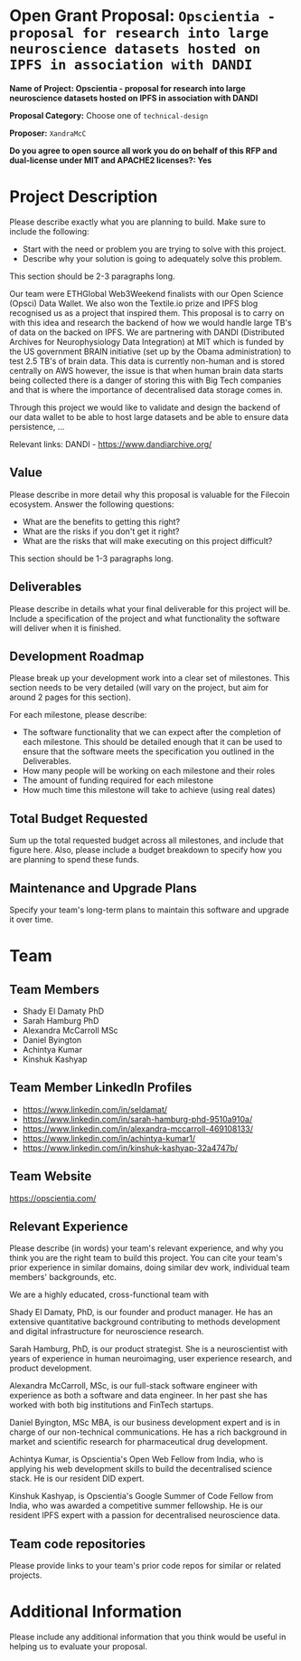
# Open Grant Proposal: `Opscientia - proposal for research into large neuroscience datasets hosted on IPFS in association with DANDI`

**Name of Project: Opscientia - proposal for research into large neuroscience datasets hosted on IPFS in association with DANDI**

**Proposal Category:** Choose one of `technical-design`

**Proposer:** `XandraMcC`

**Do you agree to open source all work you do on behalf of this RFP and dual-license under MIT and APACHE2 licenses?: Yes**

# Project Description

Please describe exactly what you are planning to build. Make sure to include the following:
- Start with the need or problem you are trying to solve with this project.
- Describe why your solution is going to adequately solve this problem.

This section should be 2-3 paragraphs long.

Our team were ETHGlobal Web3Weekend finalists with our Open Science (Opsci) Data Wallet. We also won the Textile.io prize and IPFS blog recognised us as a project that inspired them. This proposal is to carry on with this idea and research the backend of how we would handle large TB's of data on the backed on IPFS. We are partnering with DANDI (Distributed Archives for Neurophysiology Data Integration) at MIT which is funded by the US government BRAIN initiative (set up by the Obama administration) to test 2.5 TB's of brain data. This data is currently non-human and is stored centrally on AWS however, the issue is that when human brain data starts being collected there is a danger of storing this with Big Tech companies and that is where the importance of decentralised data storage comes in.

Through this project we would like to validate and design the backend of our data wallet to be able to host large datasets and be able to ensure data persistence, ...

Relevant links:
DANDI - https://www.dandiarchive.org/

## Value

Please describe in more detail why this proposal is valuable for the Filecoin ecosystem. Answer the following questions:
- What are the benefits to getting this right?
- What are the risks if you don't get it right?
- What are the risks that will make executing on this project difficult?

This section should be 1-3 paragraphs long.

## Deliverables

Please describe in details what your final deliverable for this project will be. Include a specification of the project and what functionality the software will deliver when it is finished.

## Development Roadmap

Please break up your development work into a clear set of milestones. This section needs to be very detailed (will vary on the project, but aim for around 2 pages for this section).

For each milestone, please describe:
- The software functionality that we can expect after the completion of each milestone. This should be detailed enough that it can be used to ensure that the software meets the specification you outlined in the Deliverables.
- How many people will be working on each milestone and their roles
- The amount of funding required for each milestone
- How much time this milestone will take to achieve (using real dates)

## Total Budget Requested

Sum up the total requested budget across all milestones, and include that figure here. Also, please include a budget breakdown to specify how you are planning to spend these funds.

## Maintenance and Upgrade Plans

Specify your team's long-term plans to maintain this software and upgrade it over time.

# Team

## Team Members

- Shady El Damaty PhD
- Sarah Hamburg PhD
- Alexandra McCarroll MSc
- Daniel Byington
- Achintya Kumar
- Kinshuk Kashyap

## Team Member LinkedIn Profiles

- https://www.linkedin.com/in/seldamat/
- https://www.linkedin.com/in/sarah-hamburg-phd-9510a910a/
- https://www.linkedin.com/in/alexandra-mccarroll-469108133/
- https://www.linkedin.com/in/achintya-kumar1/
- https://www.linkedin.com/in/kinshuk-kashyap-32a4747b/

## Team Website

https://opscientia.com/

## Relevant Experience

Please describe (in words) your team's relevant experience, and why you think you are the right team to build this project. You can cite your team's prior experience in similar domains, doing similar dev work, individual team members' backgrounds, etc.

We are a highly educated, cross-functional team with 

Shady El Damaty, PhD, is our founder and product manager. He has an extensive quantitative background contributing to methods development and digital infrastructure for neuroscience research.

Sarah Hamburg, PhD, is our product strategist. She is a neuroscientist with years of experience in human neuroimaging, user experience research, and product development.

Alexandra McCarroll, MSc, is our full-stack software engineer with experience as both a software and data engineer. In her past she has worked with both big institutions and FinTech startups.

Daniel Byington, MSc MBA, is our business development expert and is in charge of our non-technical communications. He has a rich background in market and scientific research for pharmaceutical drug development.

Achintya Kumar, is Opscientia's Open Web Fellow from India, who is applying his web development skills to build the decentralised science stack. He is our resident DID expert.

Kinshuk Kashyap, is Opscientia's Google Summer of Code Fellow from India, who was awarded a competitive summer fellowship. He is our resident IPFS expert with a passion for decentralised neuroscience data.

## Team code repositories

Please provide links to your team's prior code repos for similar or related projects.

# Additional Information

Please include any additional information that you think would be useful in helping us to evaluate your proposal.